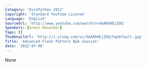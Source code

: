 ```yaml
---
Category: 'EuroPython 2012'
Copyright: 'Standard YouTube License'
Language: 'English'
SourceUrl: 'http://www.youtube.com/watch?v=XAARbHEjZUQ'
Speakers: [Armin Ronacher]
Tags: []
ThumbnailUrl: 'http://i.ytimg.com/vi/XAARbHEjZUQ/hqdefault.jpg'
Title: 'Advanced Flask Pattern Q&A session'
date: '2012-07-06'
---
```

None

